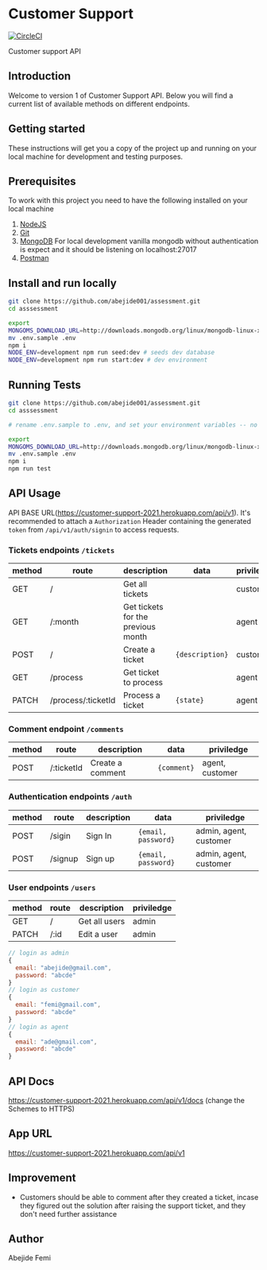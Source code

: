 # Customer Support

[![CircleCI](https://circleci.com/gh/abejide001/assessment.svg?style=svg)](https://app.circleci.com/pipelines/github/abejide001/assessment/54a914c3-105e-4010-bbb6-281cfcfb8451)

Customer support API

## Introduction

Welcome to version 1 of Customer Support API. Below you will find a current list of available methods on different endpoints.

## Getting started

These instructions will get you a copy of the project up and running on your local machine for development and testing purposes.

## Prerequisites

To work with this project you need to have the following installed on your local machine

1. [NodeJS](https://nodejs.org)
2. [Git](https://git-scm.com/downloads)
3. [MongoDB](https://docs.mongodb.com/manual/installation/) For local development vanilla mongodb without authentication is expect and it should be listening on localhost:27017
4. [Postman](https://www.postman.com/downloads/)

## Install and run locally

```bash
git clone https://github.com/abejide001/assessment.git
cd asssessment

export
MONGOMS_DOWNLOAD_URL=http://downloads.mongodb.org/linux/mongodb-linux-x86_64-debian10-latest.tgz
mv .env.sample .env
npm i
NODE_ENV=development npm run seed:dev # seeds dev database
NODE_ENV=development npm run start:dev # dev environment
```

## Running Tests

```bash
git clone https://github.com/abejide001/assessment.git
cd asssessment

# rename .env.sample to .env, and set your environment variables -- no username&password for local database

export
MONGOMS_DOWNLOAD_URL=http://downloads.mongodb.org/linux/mongodb-linux-x86_64-debian10-latest.tgz
mv .env.sample .env
npm i
npm run test
```

## API Usage

API BASE URL(<https://customer-support-2021.herokuapp.com/api/v1>). It's recommended to attach a `Authorization` Header containing the generated `token` from `/api/v1/auth/signin` to access requests.

### Tickets endpoints `/tickets`

| method | route              | description                        | data            | priviledge |
|--------|--------------------|------------------------------------|-----------------|------------|
| GET    | /                  | Get all tickets                    |                 | customer   |
| GET    | /:month            | Get tickets for the previous month |                 | agent      |
| POST   | /                  | Create a ticket                    | `{description}` | customer   |
| GET    | /process           | Get ticket to process              |                 | agent      |
| PATCH  | /process/:ticketId | Process a ticket                   | `{state}`       | agent      |

### Comment endpoint `/comments`

| method | route      | description      | data        | priviledge      |
|--------|------------|------------------|-------------|-----------------|
| POST   | /:ticketId | Create a comment | `{comment}` | agent, customer |

### Authentication endpoints `/auth`

| method | route   | description | data                | priviledge             |
|--------|---------|-------------|---------------------|------------------------|
| POST   | /sigin  | Sign In     | `{email, password}` | admin, agent, customer |
| POST   | /signup | Sign up     | `{email, password}` | admin, agent, customer |

### User endpoints `/users`

| method | route | description   | priviledge |
|--------|-------|---------------|------------|
| GET    | /     | Get all users | admin      |
| PATCH  | /:id  | Edit a user   | admin      |

```javascript
// login as admin
{
  email: "abejide@gmail.com",
  password: "abcde"
}
// login as customer
{
  email: "femi@gmail.com",
  password: "abcde"
}
// login as agent
{
  email: "ade@gmail.com",
  password: "abcde"
}
```

## API Docs

<https://customer-support-2021.herokuapp.com/api/v1/docs> (change the Schemes to HTTPS)

## App URL

<https://customer-support-2021.herokuapp.com/api/v1>

## Improvement

- Customers should be able to comment after they created a ticket, incase they figured out the solution after raising the support ticket, and they don't need further assistance

## Author

Abejide Femi
